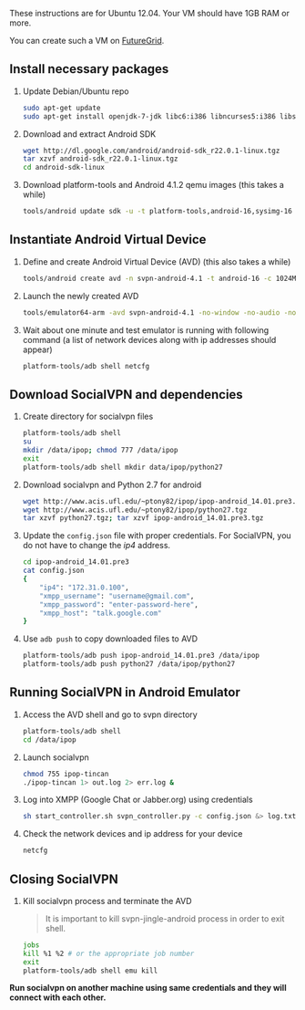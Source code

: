 These instructions are for Ubuntu 12.04. Your VM should have 1GB RAM or more.

You can create such a VM on
[FutureGrid](http://manual.futuregrid.org/openstackgrizzly.html).

## Install necessary packages

1.  Update Debian/Ubuntu repo

    ```bash
    sudo apt-get update
    sudo apt-get install openjdk-7-jdk libc6:i386 libncurses5:i386 libstdc++6:i386
    ```

2.  Download and extract Android SDK

    ```bash
    wget http://dl.google.com/android/android-sdk_r22.0.1-linux.tgz
    tar xzvf android-sdk_r22.0.1-linux.tgz
    cd android-sdk-linux
    ```

3.  Download platform-tools and Android 4.1.2 qemu images (this takes a while)

    ```bash
    tools/android update sdk -u -t platform-tools,android-16,sysimg-16
    ```

## Instantiate Android Virtual Device

1.  Define and create Android Virtual Device (AVD) (this also takes a while)

    ```bash
    tools/android create avd -n svpn-android-4.1 -t android-16 -c 1024M --abi armeabi-v7a
    ```

2.  Launch the newly created AVD

    ```bash
    tools/emulator64-arm -avd svpn-android-4.1 -no-window -no-audio -no-skin &> log.txt &
    ```

3.  Wait about one minute and test emulator is running with following command (a
    list of network devices along with ip addresses should appear)

    ```bash
    platform-tools/adb shell netcfg
    ```

## Download SocialVPN and dependencies

1.  Create directory for socialvpn files

    ```bash
    platform-tools/adb shell
    su
    mkdir /data/ipop; chmod 777 /data/ipop
    exit
    platform-tools/adb shell mkdir data/ipop/python27
    ```

2.  Download socialvpn and Python 2.7 for android

    ```bash
    wget http://www.acis.ufl.edu/~ptony82/ipop/ipop-android_14.01.pre3.tgz
    wget http://www.acis.ufl.edu/~ptony82/ipop/python27.tgz
    tar xzvf python27.tgz; tar xzvf ipop-android_14.01.pre3.tgz
    ```

3.  Update the `config.json` file with proper credentials. For SocialVPN, you
    do not have to change the *ip4* address.


    ```bash
    cd ipop-android_14.01.pre3
    cat config.json
    {
        "ip4": "172.31.0.100",
        "xmpp_username": "username@gmail.com",
        "xmpp_password": "enter-password-here",
        "xmpp_host": "talk.google.com"
    }
    ```

3.  Use `adb push` to copy downloaded files to AVD

    ```bash
    platform-tools/adb push ipop-android_14.01.pre3 /data/ipop
    platform-tools/adb push python27 /data/ipop/python27
    ```

## Running SocialVPN in Android Emulator

1.  Access the AVD shell and go to svpn directory

    ```bash
    platform-tools/adb shell
    cd /data/ipop
    ```

2.  Launch socialvpn

    ```bash
    chmod 755 ipop-tincan
    ./ipop-tincan 1> out.log 2> err.log &
    ```

3.  Log into XMPP (Google Chat or Jabber.org) using credentials

    ```bash
    sh start_controller.sh svpn_controller.py -c config.json &> log.txt &
    ```

4.  Check the network devices and ip address for your device

    ```bash
    netcfg
    ```

## Closing SocialVPN

1.  Kill socialvpn process and terminate the AVD

    >   It is important to kill svpn-jingle-android process in order to exit
    >   shell.

    ```bash
    jobs
    kill %1 %2 # or the appropriate job number
    exit
    platform-tools/adb shell emu kill
    ```

**Run socialvpn on another machine using same credentials and they will connect
with each other.**
